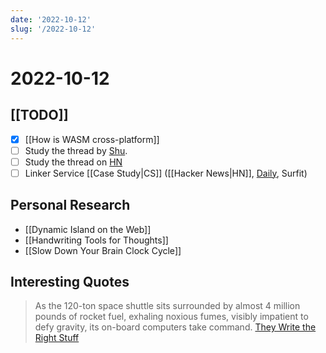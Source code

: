 ```yaml
---
date: '2022-10-12'
slug: '/2022-10-12'
---
```


# 2022-10-12

## [[TODO]]

- [x] [[How is WASM cross-platform]]
- [ ] Study the thread by [Shu](https://twitter.com/shuding_/status/1579607964549513217).
- [ ] Study the thread on [HN](https://news.ycombinator.com/item?id=33151774)
- [ ] Linker Service [[Case Study|CS]] ([[Hacker News|HN]], [Daily](https://app.daily.dev/), Surfit)

## Personal Research

- [[Dynamic Island on the Web]]
- [[Handwriting Tools for Thoughts]]
- [[Slow Down Your Brain Clock Cycle]]

## Interesting Quotes

> As the 120-ton space shuttle sits surrounded by almost 4 million pounds of rocket fuel, exhaling noxious fumes, visibly impatient to defy gravity, its on-board computers take command. [They Write the Right Stuff](https://www.fastcompany.com/28121/they-write-right-stuff)
